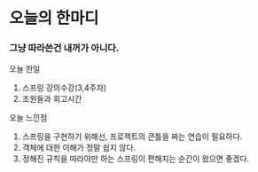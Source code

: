 # 오늘의 한마디
### 그냥 따라쓴건 내꺼가 아니다.

오늘 한일
1. 스프링 강의수강(3,4주차)
2. 조원들과 회고시간

오늘 느낀점
1. 스프링을 구현하기 위해선, 프로젝트의 큰틀을 짜는 연습이 필요하다.
2. 객체에 대한 이해가 정말 쉽지 않다. 
3. 정해진 규칙을 따라야만 하는 스프링이 편해지는 순간이 왔으면 좋겠다.
